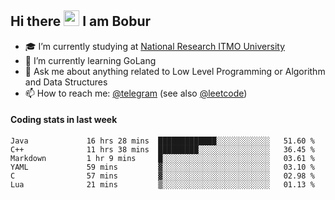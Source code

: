 ## Hi there <img src="https://media.giphy.com/media/hvRJCLFzcasrR4ia7z/giphy.gif" width="25px" height="25px"> I am Bobur

- :mortar_board: I’m currently studying at [National Research ITMO University](https://itmo.ru/)
- :seedling: I’m currently learning GoLang
- :speech_balloon: Ask me about anything related to Low Level Programming or Algorithm and Data Structures
- :mailbox: How to reach me: [@telegram](https://t.me/octoant) (see also [@leetcode](https://leetcode.com/octoant/))    

#### Coding stats in last week

<!--START_SECTION:waka-->

```text
Java             16 hrs 28 mins  █████████████░░░░░░░░░░░░   51.60 %
C++              11 hrs 38 mins  █████████░░░░░░░░░░░░░░░░   36.45 %
Markdown         1 hr 9 mins     █░░░░░░░░░░░░░░░░░░░░░░░░   03.61 %
YAML             59 mins         ▓░░░░░░░░░░░░░░░░░░░░░░░░   03.10 %
C                57 mins         ▓░░░░░░░░░░░░░░░░░░░░░░░░   02.98 %
Lua              21 mins         ▒░░░░░░░░░░░░░░░░░░░░░░░░   01.13 %
```

<!--END_SECTION:waka-->
